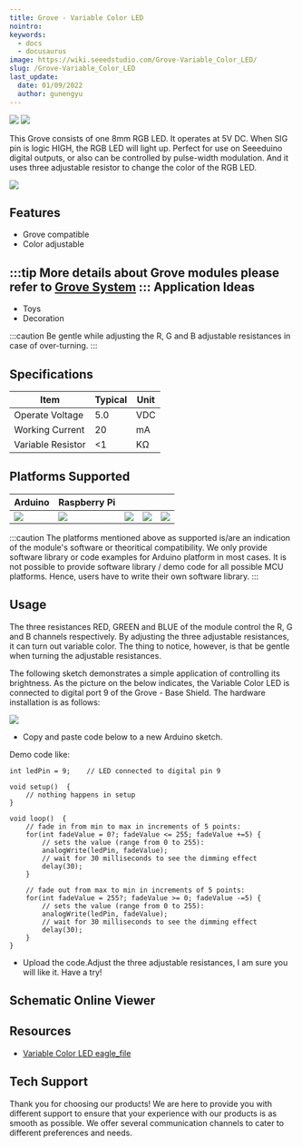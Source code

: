 ```yaml
---
title: Grove - Variable Color LED
nointro:
keywords:
  - docs
  - docusaurus
image: https://wiki.seeedstudio.com/Grove-Variable_Color_LED/
slug: /Grove-Variable_Color_LED
last_update:
  date: 01/09/2022
  author: gunengyu
---
```

![](https://files.seeedstudio.com/wiki/Grove-Variable_Color_LED/img/Variable_Color_LED1.jpg) ![](https://files.seeedstudio.com/wiki/Grove-Variable_Color_LED/img/Variable_Color_LED_01.jpg)

This Grove consists of one 8mm RGB LED. It operates at 5V DC. When SIG pin is logic HIGH, the RGB LED will light up. Perfect for use on Seeeduino digital outputs, or also can be controlled by pulse-width modulation. And it uses three adjustable resistor to change the color of the RGB LED.

[![](https://files.seeedstudio.com/wiki/common/Get_One_Now_Banner.png)](https://www.seeedstudio.com/Grove-Variable-Color-LED-p-852.html)

Features
--------

- Grove compatible
- Color adjustable

:::tip
    More details about Grove modules please refer to [Grove System](https://wiki.seeedstudio.com/Grove_System/)
:::
Application Ideas
-----------------

- Toys
- Decoration

:::caution
    Be gentle while adjusting the R, G and B adjustable resistances in case of over-turning.
:::

Specifications
-------------

| Item              | Typical | Unit |
|-------------------|---------|------|
| Operate Voltage   | 5.0     | VDC  |
| Working Current   | 20      | mA   |
| Variable Resistor | &lt;1   | KΩ   |

Platforms Supported
-------------------

| Arduino                                                                                             | Raspberry Pi                                                                                             |                                                                                                 |                                                                                                          |                                                                                                    |
|-----------------------------------------------------------------------------------------------------|----------------------------------------------------------------------------------------------------------|-------------------------------------------------------------------------------------------------|---------------------------------------------------------------------------------------------------|----------------------------------------------------------------------------------------------------|
| ![](https://files.seeedstudio.com/wiki/wiki_english/docs/images/arduino_logo.jpg) | ![](https://files.seeedstudio.com/wiki/wiki_english/docs/images/raspberry_pi_logo.jpg) | ![](https://files.seeedstudio.com/wiki/wiki_english/docs/images/bbg_logo.jpg) | ![](https://files.seeedstudio.com/wiki/wiki_english/docs/images/wio_logo_n.jpg) | ![](https://files.seeedstudio.com/wiki/wiki_english/docs/images/linkit_logo_n.jpg) |

:::caution
    The platforms mentioned above as supported is/are an indication of the module's software or theoritical compatibility. We only provide software library or code examples for Arduino platform in most cases. It is not possible to provide software library / demo code for all possible MCU platforms. Hence, users have to write their own software library.
:::

Usage
-----

The three resistances RED, GREEN and BLUE of the module control the R, G and B channels respectively. By adjusting the three adjustable resistances, it can turn out variable color. The thing to notice, however, is that be gentle when turning the adjustable resistances.

The following sketch demonstrates a simple application of controlling its brightness. As the picture on the below indicates, the Variable Color LED is connected to digital port 9 of the Grove - Base Shield. The hardware installation is as follows:

![](https://files.seeedstudio.com/wiki/Grove-Variable_Color_LED/img/Grove-Variable_Color_LED.jpg)

- Copy and paste code below to a new Arduino sketch.

Demo code like:

```
int ledPin = 9;    // LED connected to digital pin 9

void setup()  {
    // nothing happens in setup
}

void loop()  {
    // fade in from min to max in increments of 5 points:
    for(int fadeValue = 0?; fadeValue <= 255; fadeValue +=5) {
        // sets the value (range from 0 to 255):
        analogWrite(ledPin, fadeValue);
        // wait for 30 milliseconds to see the dimming effect
        delay(30);
    }

    // fade out from max to min in increments of 5 points:
    for(int fadeValue = 255?; fadeValue >= 0; fadeValue -=5) {
        // sets the value (range from 0 to 255):
        analogWrite(ledPin, fadeValue);
        // wait for 30 milliseconds to see the dimming effect
        delay(30);
    }
}
```

- Upload the code.Adjust the three adjustable resistances, I am sure you will like it. Have a try!

## Schematic Online Viewer

<div className="altium-ecad-viewer" data-project-src="https://files.seeedstudio.com/wiki/Grove-Variable_Color_LED/res/Variable_Color_LED_eagle_file.zip" style={{borderRadius: '0px 0px 4px 4px', height: 500, borderStyle: 'solid', borderWidth: 1, borderColor: 'rgb(241, 241, 241)', overflow: 'hidden', maxWidth: 1280, maxHeight: 700, boxSizing: 'border-box'}}>
</div>

Resources
---------

- [Variable Color LED eagle_file](https://files.seeedstudio.com/wiki/Grove-Variable_Color_LED/res/Variable_Color_LED_eagle_file.zip)

<!-- This Markdown file was created from https://www.seeedstudio.com/wiki/Grove_-_Variable_Color_LED -->

## Tech Support

Thank you for choosing our products! We are here to provide you with different support to ensure that your experience with our products is as smooth as possible. We offer several communication channels to cater to different preferences and needs.

<div class="button_tech_support_container">
<a href="https://forum.seeedstudio.com/" class="button_forum"></a> 
<a href="https://www.seeedstudio.com/contacts" class="button_email"></a>
</div>

<div class="button_tech_support_container">
<a href="https://discord.gg/eWkprNDMU7" class="button_discord"></a> 
<a href="https://github.com/Seeed-Studio/wiki-documents/discussions/69" class="button_discussion"></a>
</div>
